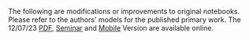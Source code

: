 The following are modifications or improvements to original notebooks. Please refer to the authors' models for the published primary work. The 12/07/23 [PDF](https://drive.google.com/file/d/1haT2_R3Ghkb1QlCCRA9WNx7yYCzfj-PB/view?usp=drive_link), [Seminar](https://www.youtube.com/watch?v=13tjg4b51AY&t=1s) and [Mobile](https://www.chemicalqdevice.com/advanced-pytorch-keras-deep-learning-with-qmlqiml) Version are available online.
